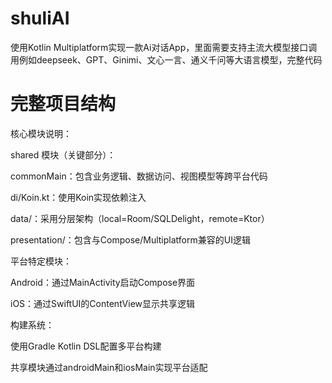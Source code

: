 # shuliAI
使用Kotlin Multiplatform实现一款Ai对话App，里面需要支持主流大模型接口调用例如deepseek、GPT、Ginimi、文心一言、通义千问等大语言模型，完整代码
# 完整项目结构
核心模块说明：

shared 模块（关键部分）：

commonMain：包含业务逻辑、数据访问、视图模型等跨平台代码

di/Koin.kt：使用Koin实现依赖注入

data/：采用分层架构（local=Room/SQLDelight，remote=Ktor）

presentation/：包含与Compose/Multiplatform兼容的UI逻辑

平台特定模块：

Android：通过MainActivity启动Compose界面

iOS：通过SwiftUI的ContentView显示共享逻辑

构建系统：

使用Gradle Kotlin DSL配置多平台构建

共享模块通过androidMain和iosMain实现平台适配